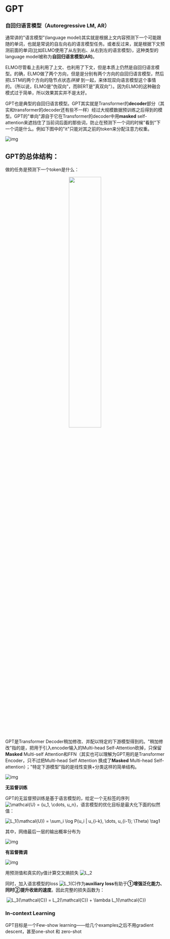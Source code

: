 # GPT


### 自回归语言模型（Autoregressive LM, AR）

通常讲的"语言模型"(language model)其实就是根据上文内容预测下一个可能跟随的单词，也就是常说的自左向右的语言模型任务。或者反过来，就是根据下文预测前面的单词(比如ELMO使用了从左到右、从右到左的语言模型)，这种类型的language model被称为**自回归语言模型(AR)**。

ELMO尽管看上去利用了上文、也利用了下文，但是本质上仍然是自回归语言模型。的确，ELMO做了两个方向，但是是分别有两个方向的自回归语言模型，然后把LSTM的两个方向的隐节点状态*拼接* 到一起，来体现双向语言模型这个事情的。（所以说，ELMO是"伪双向"，而BERT是"真双向"）。因为ELMO的这种融合模式过于简单，所以效果其实并不是太好。


GPT也是典型的自回归语言模型。GPT其实就是Transformer的**decoder**部分（其实和transformer的decoder还有些不一样）经过大规模数据预训练之后得到的模型。GPT的"单向"源自于它在Transformer的decoder中用**masked** self-attention来遮挡住了当前词后面的那些词，防止在预测下一个词的时候"看到"下一个词是什么。例如下图中的"it"只能对其之前的token来分配注意力权重。

![img](https://pic3.zhimg.com/v2-4a286a52d26738a81e6253b7a5871fe6_b.png)

## **GPT的总体结构：**

做的任务是预测下一个token是什么：
<center><img src="../../images/DL_GPT_1.png" width="45%"/></center>

GPT是Transformer Decoder稍加修改、并配以特定的下游模型得到的。"稍加修改"指的是，把用于引入encoder输入的Multi-head Self-Attention砍掉，只保留**Masked** Multi-self Attention和FFN（其实也可以理解为GPT用的是Transformer Encoder，只不过把Multi-head Self Attention 换成了**Masked** Multi-head Self-attention）；"特定下游模型"指的是线性变换+分类这样的简单结构。

![img](https://pic4.zhimg.com/v2-74e91905cfe60054520db4a72fdeb893_b.jpeg)

**无监督训练**

GPT的无监督预训练是基于语言模型的，给定一个无标签的序列 ![\mathcal{U} = \{u_1, \cdots, u_n\}](https://www.zhihu.com/equation?tex=%5Cmathcal%7BU%7D%20%3D%20%5C%7Bu_1%2C%20%5Ccdots%2C%20u_n%5C%7D)，语言模型的优化目标是最大化下面的似然值：

![ L_1(\mathcal{U}) = \sum_i \log P(u_i | u_{i-k}, \dots, u_{i-1}; \Theta) \tag1 ](https://www.zhihu.com/equation?tex=%20L_1(%5Cmathcal%7BU%7D)%20%3D%20%5Csum_i%20%5Clog%20P(u_i%20%7C%20u_%7Bi-k%7D%2C%20%5Cdots%2C%20u_%7Bi-1%7D%3B%20%5CTheta)%20%5Ctag1%20) 

其中，网络最后一层的输出概率分布为

![img](https://pic3.zhimg.com/v2-2426734ff0d12798329dfbd650b55e1e_b.jpeg)

**有监督微调**

![img](https://pic3.zhimg.com/v2-490353a74d8ad466ee7921a45f7d54ee_b.jpeg)

用预测值和真实的y值计算交叉熵损失 ![L_2](https://www.zhihu.com/equation?tex=L_2)

同时，加入语言模型的loss ![L_1(C)](https://www.zhihu.com/equation?tex=L_1(C))作为**auxiliary loss**有助于**①增强泛化能力、同时②提升收敛的速度**。因此完整的损失函数为：

​                                                                        ![L_3(\mathcal{C}) = L_2(\mathcal{C}) + \lambda L_1(\mathcal{C}) ](https://www.zhihu.com/equation?tex=L_3(%5Cmathcal%7BC%7D)%20%3D%20L_2(%5Cmathcal%7BC%7D)%20%2B%20%5Clambda%20L_1(%5Cmathcal%7BC%7D)%20)

### In-context Learning

GPT目标是一个Few-show learning——给几个examples之后不用gradient descent，甚至one-shot 和 zero-shot